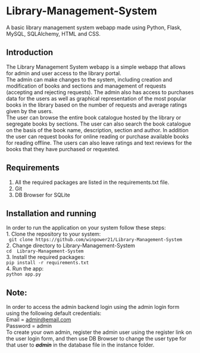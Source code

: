 # Library-Management-System
A basic library management system webapp made using Python, Flask, MySQL, SQLAlchemy, HTML and CSS.


## Introduction
The Library Management System webapp is a simple webapp that allows for admin and user access to the library portal. \
The admin can make changes to the system, including creation and modification of books and sections and management of requests (accepting and rejecting requests). The admin also has access to purchases data for the users as well as graphical representation of the most popular books in the library based on the number of requests and average ratings given by the users. \
The user can browse the entire book catalogue hosted by the library or segregate books by sections. The user can also search the book catalogue on the basis of the book name, description, section and author. In addition the user can request books for online reading or purchase available books for reading offline. The users can also leave ratings and text reviews for the books that they have purchased or requested.


## Requirements
1. All the required packages are listed in the requirements.txt file.
2. Git
3. DB Browser for SQLite


## Installation and running
In order to run the application on your system follow these steps: \
    1. Clone the repository to your system: \
            ` git clone https://github.com/winpower21/Library-Management-System` \
    2. Change directory to Library-Management-System \
            ` cd  Library-Management-System ` \
    3. Install the required packages: \
            ` pip install -r requirements.txt ` \
    4. Run the app: \
            ` python app.py `

## Note:
In order to access the admin backend login using the admin login form using the following default credentials: \
Email = admin@email.com \
Password = admin \
To create your own admin, register the admin user using the register link on the user login form, and then use DB Browser to change the user type for that user to ***admin*** in the database file in the instance folder.
